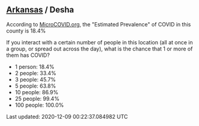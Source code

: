 
## [Arkansas](/united-states/arkansas) / Desha

According to [MicroCOVID.org](http://microcovid.org),
the "Estimated Prevalence" of COVID in this county is 18.4%

If you interact with a certain number of people in this location
(all at once in a group, or spread out across the day), what is the chance that
1 or more of them has COVID?

- 1 person: 18.4%
- 2 people: 33.4%
- 3 people: 45.7%
- 5 people: 63.8%
- 10 people: 86.9%
- 25 people: 99.4%
- 100 people: 100.0%

Last updated: 2020-12-09 00:22:37.084982 UTC
